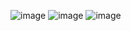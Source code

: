 ![image](https://user-images.githubusercontent.com/63666583/205617070-a1202107-ba19-408e-bfba-daf262a03a85.png)
![image](https://user-images.githubusercontent.com/63666583/205617224-9c4be8ff-b610-49b8-ac94-9f217958cd3e.png)
![image](https://user-images.githubusercontent.com/63666583/207542901-dfb7d5a8-4d8a-45ea-befe-19141d608ebf.png)


